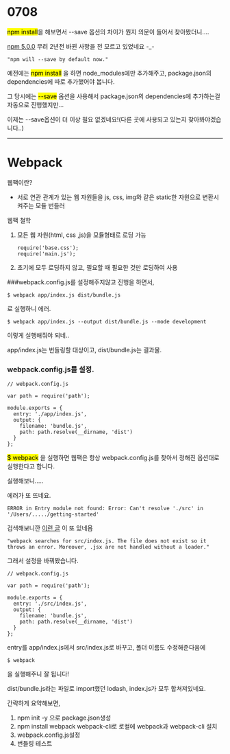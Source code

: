 # 0708

<mark>npm install</mark>을 해보면서 --save 옵션의 차이가 뭔지 의문이 들어서 찾아봤더니....

[npm 5.0.0](https://blog.npmjs.org/post/161081169345/v500) 무려 2년전 바뀐 사항을 전 모르고 있었네요 -_-

```
"npm will --save by default now."
```

예전에는 <mark>npm install</mark> 을 하면 node_modules에만 추가해주고, package.json의 dependencies에 따로 추가했어야 봅니다.

그 당시에는 <mark>--save</mark> 옵션을 사용해서 package.json의 dependencies에 추가하는걸 자동으로 진행했지만...

이제는 --save옵션이 더 이상 필요 없겠네요!(다른 곳에 사용되고 있는지 찾아봐야겠습니다..)



---

# Webpack

웹팩이란?

- 서로 연관 관계가 있는 웹 자원들을 js, css, img와 같은 static한 자원으로 변환시켜주는 모듈 번들러

  

웹팩 철학

1. 모든 웹 자원(html, css ,js)을 모듈형태로 로딩 가능

   ```
   require('base.css');
   require('main.js');
   ```

2. 초기에 모두 로딩하지 않고, 필요할 때 필요한 것만 로딩하여 사용



###webpack.config.js를 설정해주지않고 진행을 하면서,

```
$ webpack app/index.js dist/bundle.js
```

로 실행하니 에러.



```
$ webpack app/index.js --output dist/bundle.js --mode development
```

이렇게 실행해줘야 되네..

app/index.js는 번들링할 대상이고, dist/bundle.js는 결과물.



### webpack.config.js를 설정.

```
// webpack.config.js

var path = require('path');

module.exports = {
  entry: './app/index.js',
  output: {
    filename: 'bundle.js',
    path: path.resolve(__dirname, 'dist')
  }
};

```

<mark>$ webpack</mark> 을 실행하면 웹팩은 항상 webpack.config.js를 찾아서 정해진 옵션대로 실행한다고 합니다.



실행해보니.....

에러가 또 뜨네요.

```
ERROR in Entry module not found: Error: Can't resolve './src' in '/Users/...../getting-started'
```

검색해보니깐 [이런 글](https://github.com/webpack/webpack/issues/6858) 이 또 있네욤

```
"webpack searches for src/index.js. The file does not exist so it throws an error. Moreover, .jsx are not handled without a loader."
```

그래서 설정을 바꿔봤습니다.

```
// webpack.config.js

var path = require('path');

module.exports = {
  entry: './src/index.js',
  output: {
    filename: 'bundle.js',
    path: path.resolve(__dirname, 'dist')
  }
};
```

entry를 app/index.js에서 src/index.js로 바꾸고, 폴더 이름도 수정해준다음에

```
$ webpack
```

을 실행해주니 잘 됩니다!

dist/bundle.js라는 파일로 import했던 lodash, index.js가 모두 합쳐져있네요.



간략하게 요약해보면,

1. npm init -y 으로 package.json생성
2. npm install webpack webpack-cli로 로컬에 webpack과 webpack-cli 설치
3. webpack.config.js설정
4. 번들링 테스트

